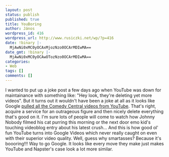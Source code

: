 ```yaml
---
layout: post
status: publish
published: true
title: YouBoring
author: János
wordpress_id: 416
wordpress_url: http://www.rusiczki.net/wp/?p=416
date: !binary |-
  MjAwNi0xMC0yOCAxMjozNzo0OCArMDIwMA==
date_gmt: !binary |-
  MjAwNi0xMC0yOCAwOTozNzo0OCArMDIwMA==
categories:
- Web
tags: []
comments: []
---
```

<p>I wanted to put up a joke post a few days ago when YouTube was down for maintainance with something like: "Hey look, they're deleting yet more videos". But it turns out it wouldn't have been a joke at all as it looks like Google <a href="http://www.downloadsquad.com/2006/10/27/comedy-central-yanks-clips-from-youtube/">pulled all the Comedy Central videos from YouTube</a>. That's right, acquire a service for an outrageous figure and then nicely delete everything that's good on it. I'm sure lots of people will come to watch how Johnny Nobody filmed his cat purring this morning or the next door emo kid's touching videoblog entry about his latest crush... And this is how good ol' fun YouTube turns into Google Videos which never really caught on even with their superior video quality. Well, guess why smartasses? Because it's boooring!!! Way to go Google. It looks like every move they make just makes YouTube and Napster's case look a lot more similar.</p>

